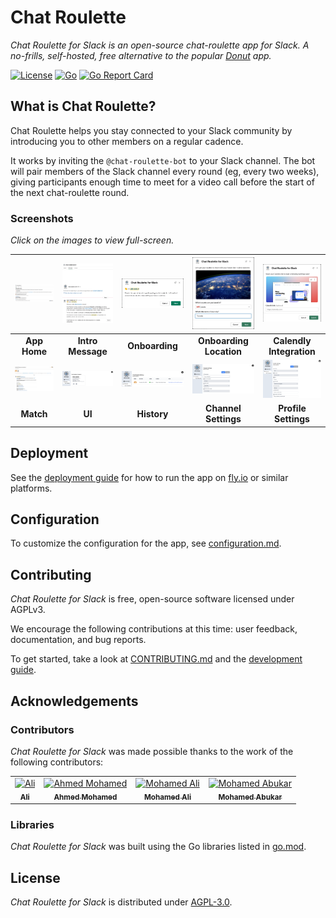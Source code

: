 # Chat Roulette

_Chat Roulette for Slack is an open-source chat-roulette app for Slack. A no-frills, self-hosted, free alternative to the popular [Donut](https://www.donut.com/) app._

[![License](https://img.shields.io/badge/License-AGPL-orange.svg)](https://www.gnu.org/licenses/agpl-3.0.en.html)
[![Go](https://img.shields.io/badge/Go-1.22-blue.svg)](#)
[![Go Report Card](https://img.shields.io/badge/go%20report-A%2B-brightgreen)](https://goreportcard.com/report/github.com/chat-roulettte/chat-roulette)


## What is Chat Roulette?

Chat Roulette helps you stay connected to your Slack community by introducing you to other members on a regular cadence.

It works by inviting the `@chat-roulette-bot` to your Slack channel. The bot will pair members of the Slack channel every round (eg, every two weeks), giving participants enough time to meet for a video call before the start of the next chat-roulette round.

### Screenshots

*Click on the images to view full-screen.*

| ![App Home](./docs/images/screenshots/app-home.png) | ![Intro Message](./docs/images/screenshots/intro-message.png) | ![Onboarding](./docs/images/screenshots/onboarding.png) | ![Onboarding](./docs/images/screenshots/onboarding-location.png) | ![Calendly](./docs/images/screenshots/calendly.png) |
| :--------: | :---------: | :-----: | :-----: | :-----: |
| __App Home__ | __Intro Message__  | __Onboarding__ | __Onboarding Location__ | __Calendly Integration__ |
| ![Match](./docs/images/screenshots/match.png) |![UI](./docs/images/screenshots/ui.png) | ![History](./docs/images/screenshots/history.png) | ![Channel Settings](./docs/images/screenshots/channel-settings.png) | ![Profile Settings](./docs/images/screenshots/profile-settings.png) |
| __Match__ | __UI__  | __History__ | __Channel Settings__ | __Profile Settings__ |


## Deployment

See the [deployment guide](./docs/deployment.md) for how to run the app on [fly.io](https://fly.io/) or similar platforms.

## Configuration

To customize the configuration for the app, see [configuration.md](./docs/configuration.md).

## Contributing

_Chat Roulette for Slack_ is free, open-source software licensed under AGPLv3.

We encourage the following contributions at this time: user feedback, documentation, and bug reports.

To get started, take a look at [CONTRIBUTING.md](./CONTRIBUTING.md) and the [development guide](./docs/development.md).

## Acknowledgements

### Contributors

_Chat Roulette for Slack_ was made possible thanks to the work of the following contributors:

<table>
  <tbody>
    <tr>
      <td align="center"><a href="https://github.com/bincyber"><img src="https://avatars.githubusercontent.com/u/25866883?v=4?s=100" width="100px;" alt="Ali"/><br /><sub><b>Ali</b></td>
      <td align="center"><a href="https://github.com/AhmedARmohamed"><img src="https://avatars.githubusercontent.com/u/44018986?v=4?s=100" width="100px;" alt="Ahmed Mohamed"/><br /><sub><b>Ahmed Mohamed</b></td>
      <td align="center"><a href="https://github.com/Mohamed-C0DE"><img src="https://avatars.githubusercontent.com/u/60451644?v=4?s=100" width="100px;" alt="Mohamed Ali"/><br /><sub><b>Mohamed Ali</b></td>
      <td align="center"><a href="https://github.com/moabukar"><img src="https://avatars.githubusercontent.com/u/76791648?v=4?s=100" width="100px;" alt="Mohamed Abukar"/><br /><sub><b>Mohamed Abukar</b></td>
    </tr>
  </tbody>
</table>

### Libraries

_Chat Roulette for Slack_ was built using the Go libraries listed in [go.mod](go.mod).

## License

_Chat Roulette for Slack_ is distributed under [AGPL-3.0](LICENSE).
